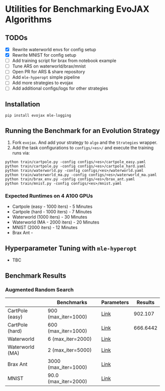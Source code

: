# Utilities for Benchmarking EvoJAX Algorithms 

## TODOs
- [x] Rewrite waterworld envs for config setup
- [x] Rewrite MNIST for config setup
- [ ] Add training script for brax from notebook example
- [ ] Tune ARS on waterworld/brax/mnist
- [ ] Open PR for ARS & share repository
- [ ] Add `mle-hyperopt` simple pipeline
- [ ] Add more strategies to evojax
- [ ] Add additional configs/logs for other strategies

## Installation

```
pip install evojax mle-logging
```

## Running the Benchmark for an Evolution Strategy

1. Fork `evojax`. And add your strategy to `algo` and the `Strategies` wrapper.
2. Add the task configurations to `configs/<es>/` and execute the training runs via:

```
python train/cartpole.py -config configs/<es>/cartpole_easy.yaml
python train/cartpole.py -config configs/<es>/cartpole_hard.yaml
python train/waterworld.py -config configs/<es>/waterworld.yaml
python train/waterworld_ma.py -config configs/<es>/waterworld_ma.yaml
python train/brax_env.py -config configs/<es>/brax_ant.yaml
python train/mnist.py -config configs/<es>/mnist.yaml
```

### Expected Runtimes on 4 A100 GPUs

- Cartpole (easy - 1000 iters) - 5 Minutes
- Cartpole (hard - 1000 iters) - 7 Minutes
- Waterworld (1000 iters) - 30 Minutes 
- Waterworld (MA - 2000 iters) - 20 Minutes
- MNIST (2000 iters) - 12 Minutes
- Brax Ant - 

## Hyperparameter Tuning with `mle-hyperopt`

- TBC

## Benchmark Results

### Augmented Random Search


|   | Benchmarks | Parameters | Results |
|---|---|---|---|
CartPole (easy) | 	900 (max_iter=1000)|[Link](https://github.com/RobertTLange/evojax-benchmarks/blob/main/configs/ars/cartpole_easy.yaml)| 902.107 |
CartPole (hard)	| 600 (max_iter=1000)|[Link](https://github.com/RobertTLange/evojax-benchmarks/blob/main/configs/ars/cartpole_hard.yaml)| 666.6442 |
Waterworld	| 6 (max_iter=2000)	 |[Link](https://github.com/RobertTLange/evojax-benchmarks/blob/main/configs/ars/waterworld.yaml)||
Waterworld (MA)	| 2 (max_iter=5000)	| [Link](https://github.com/RobertTLange/evojax-benchmarks/blob/main/configs/ars/waterworld_ma.yaml)||
Brax Ant |	3000 (max_iter=1000) |[Link](https://github.com/RobertTLange/evojax-benchmarks/blob/main/configs/ars/brax_ant.yaml)||
MNIST	| 90.0 (max_iter=2000)	| [Link](https://github.com/RobertTLange/evojax-benchmarks/blob/main/configs/ars/mnist.yaml)||
